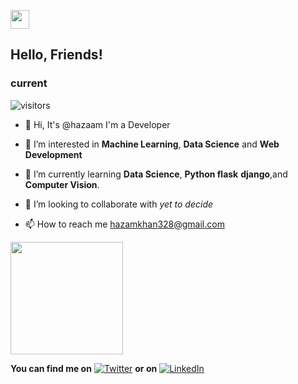 <img src="https://raw.githubusercontent.com/MartinHeinz/MartinHeinz/master/wave.gif" width="30px"> <h2>Hello, Friends! </h2>



<h3>current</h3>


![visitors](https://visitor-badge.glitch.me/badge?page_id=${your.hazam328}.${your.repo.id})


- 👋 Hi, It's @hazaam I'm a Developer


- 👀 I’m interested in **Machine Learning**, **Data Science** and **Web Development**


- 🌱 I’m currently learning **Data Science**, **Python flask** **django**,and **Computer Vision**.


- 💞️ I’m looking to collaborate with _yet to decide_


- 📫 How to reach me hazamkhan328@gmail.com







<img height="180em" src="https://github-readme-stats.vercel.app/api?username=hazam328&show_icons=true&hide_border=true&&count_private=true&include_all_commits=true" />


<!-- Actual text -->

**You can find me on** [![Twitter][1.2]][1] **or on**  [![LinkedIn][2.2]][2]

<!-- Icons -->

[1.2]: http://i.imgur.com/wWzX9uB.png (twitter icon without padding)
[2.2]: https://raw.githubusercontent.com/MartinHeinz/MartinHeinz/master/linkedin-3-16.png (LinkedIn icon without padding)

<!-- Links to your social media accounts -->

[1]: https://twitter.com/hazamkhan
[2]: https://www.linkedin.com/in/hazam-khan-52a86b1aa/
<!---
hazam328/hazam328 is a ✨ special ✨ repository because its `README.md` (this file) appears on your GitHub profile.
You can click the Preview link to take a look at your changes.
--->
